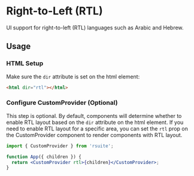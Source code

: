 # Right-to-Left (RTL)

UI support for right-to-left (RTL) languages such as Arabic and Hebrew.

## Usage

<div class="rs-doc-steps">
<h3 class="rs-doc-step-header">HTML Setup</h3>
<div class="rs-doc-step-body">

Make sure the `dir` attribute is set on the html element:

```html
<html dir="rtl"></html>
```

</div>

<h3 class="rs-doc-step-header">Configure CustomProvider (Optional)</h3>
<div class="rs-doc-step-body">

This step is optional. By default, components will determine whether to enable RTL layout based on the `dir` attribute on the html element. If you need to enable RTL layout for a specific area, you can set the `rtl` prop on the CustomProvider component to render components with RTL layout.

```jsx
import { CustomProvider } from 'rsuite';

function App({ children }) {
  return <CustomProvider rtl>{children}</CustomProvider>;
}
```

</div>
</div>
